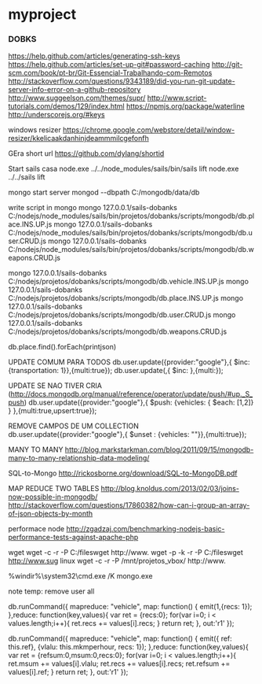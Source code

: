 # myproject
### DOBKS

https://help.github.com/articles/generating-ssh-keys
https://help.github.com/articles/set-up-git#password-caching
http://git-scm.com/book/pt-br/Git-Essencial-Trabalhando-com-Remotos
http://stackoverflow.com/questions/9343189/did-you-run-git-update-server-info-error-on-a-github-repository
http://www.suggeelson.com/themes/supr/
http://www.script-tutorials.com/demos/129/index.html
https://npmjs.org/package/waterline
http://underscorejs.org/#keys

windows resizer
https://chrome.google.com/webstore/detail/window-resizer/kkelicaakdanhinjdeammmilcgefonfh

GEra short url
https://github.com/dylang/shortid

Start sails
casa
node.exe ../../node_modules/sails/bin/sails lift
node.exe ../../sails lift

mongo
start server
mongod --dbpath C:/mongodb/data/db

write script in mongo
mongo 127.0.0.1/sails-dobanks C:/nodejs/node_modules/sails/bin/projetos/dobanks/scripts/mongodb/db.place.INS.UP.js
mongo 127.0.0.1/sails-dobanks C:/nodejs/node_modules/sails/bin/projetos/dobanks/scripts/mongodb/db.user.CRUD.js
mongo 127.0.0.1/sails-dobanks C:/nodejs/node_modules/sails/bin/projetos/dobanks/scripts/mongodb/db.weapons.CRUD.js

mongo 127.0.0.1/sails-dobanks C:/nodejs/projetos/dobanks/scripts/mongodb/db.vehicle.INS.UP.js
mongo 127.0.0.1/sails-dobanks C:/nodejs/projetos/dobanks/scripts/mongodb/db.place.INS.UP.js
mongo 127.0.0.1/sails-dobanks C:/nodejs/projetos/dobanks/scripts/mongodb/db.user.CRUD.js
mongo 127.0.0.1/sails-dobanks C:/nodejs/projetos/dobanks/scripts/mongodb/db.weapons.CRUD.js

db.place.find().forEach(printjson)

UPDATE COMUM PARA TODOS
db.user.update({provider:"google"},{ $inc: {transportation: 1}},{multi:true});
db.user.update(<where>,{ $inc: <set>},{multi:<all>});

UPDATE SE NAO TIVER CRIA (http://docs.mongodb.org/manual/reference/operator/update/push/#up._S_push)
db.user.update({provider:"google"},{ $push: {vehicles: { $each:  [1,2]} } },{multi:true,upsert:true});

REMOVE CAMPOS DE UM COLLECTION 
db.user.update({provider:"google"},{ $unset : {vehicles: ""}},{multi:true});

MANY TO MANY
http://blog.markstarkman.com/blog/2011/09/15/mongodb-many-to-many-relationship-data-modeling/

SQL-to-Mongo
http://rickosborne.org/download/SQL-to-MongoDB.pdf

MAP REDUCE TWO TABLES
http://blog.knoldus.com/2013/02/03/joins-now-possible-in-mongodb/
http://stackoverflow.com/questions/17860382/how-can-i-group-an-array-of-json-objects-by-month

performace node
http://zgadzaj.com/benchmarking-nodejs-basic-performance-tests-against-apache-php

wget
wget -c -r -P C:/fileswget http://www.
wget -p -k -r -P C:/fileswget http://www.sug
linux
wget -c -r -P /mnt/projetos_vbox/ http://www.

%windir%\system32\cmd.exe /K mongo.exe

note temp:
remove user all

db.runCommand({ mapreduce: "vehicle", map: function() { emit(1,{recs: 1}); },reduce: function(key,values){ var ret = {recs:0}; for(var i=0; i < values.length;i++){ ret.recs += values[i].recs; } return ret; }, out:'r1' });

db.runCommand({ mapreduce: "vehicle", map: function() { emit({ ref: this.ref}, {vlalu: this.mkmperhour, recs: 1}); },reduce: function(key,values){ var ret = {refsum:0,msum:0,recs:0}; for(var i=0; i < values.length;i++){ ret.msum += values[i].vlalu; ret.recs += values[i].recs; ret.refsum += values[i].ref; } return ret; }, out:'r1' });